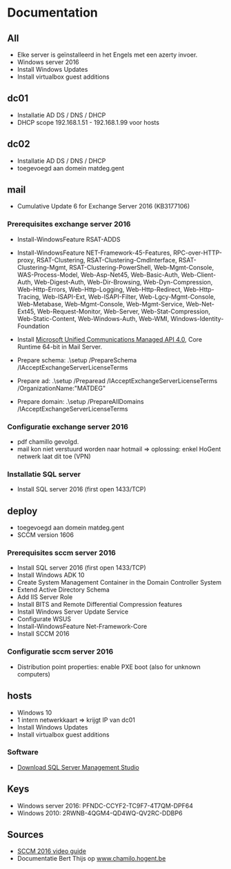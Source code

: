 # Documentation

## All

- Elke server is geïnstalleerd in het Engels met een azerty invoer.
- Windows server 2016
- Install Windows Updates
- Install virtualbox guest additions

## dc01

- Installatie AD DS / DNS / DHCP
- DHCP scope 192.168.1.51 - 192.168.1.99 voor hosts

## dc02

- Installatie AD DS / DNS / DHCP
- toegevoegd aan domein matdeg.gent

## mail

- Cumulative Update 6 for Exchange Server 2016 (KB3177106)

### Prerequisites exchange server 2016

- Install-WindowsFeature RSAT-ADDS
- Install-WindowsFeature NET-Framework-45-Features, RPC-over-HTTP-proxy, RSAT-Clustering, RSAT-Clustering-CmdInterface, RSAT-Clustering-Mgmt, RSAT-Clustering-PowerShell, Web-Mgmt-Console, WAS-Process-Model, Web-Asp-Net45, Web-Basic-Auth, Web-Client-Auth, Web-Digest-Auth, Web-Dir-Browsing, Web-Dyn-Compression, Web-Http-Errors, Web-Http-Logging, Web-Http-Redirect, Web-Http-Tracing, Web-ISAPI-Ext, Web-ISAPI-Filter, Web-Lgcy-Mgmt-Console, Web-Metabase, Web-Mgmt-Console, Web-Mgmt-Service, Web-Net-Ext45, Web-Request-Monitor, Web-Server, Web-Stat-Compression, Web-Static-Content, Web-Windows-Auth, Web-WMI, Windows-Identity-Foundation

- Install [Microsoft Unified Communications Managed API 4.0](https://www.microsoft.com/en-us/download/details.aspx?id=34992), Core Runtime 64-bit in Mail Server.

- Prepare schema: .\setup /PrepareSchema /IAcceptExchangeServerLicenseTerms
- Prepare ad: .\setup /Preparead /IAcceptExchangeServerLicenseTerms /OrganizationName:"MATDEG"
- Prepare domain: .\setup /PrepareAllDomains /IAcceptExchangeServerLicenseTerms

### Configuratie exchange server 2016

- pdf chamillo gevolgd.
- mail kon niet verstuurd worden naar hotmail => oplossing: enkel HoGent netwerk laat dit toe (VPN)

### Installatie SQL server

- Install SQL server 2016 (first open 1433/TCP)

## deploy

- toegevoegd aan domein matdeg.gent
- SCCM version 1606

### Prerequisites sccm server 2016

- Install SQL server 2016 (first open 1433/TCP)
- Install Windows ADK 10
- Create System Management Container in the Domain Controller System
- Extend Active Directory Schema
- Add IIS Server Role
- Install BITS and Remote Differential Compression features
- Install Windows Server Update Service
- Configurate WSUS
- Install-WindowsFeature Net-Framework-Core
- Install SCCM 2016

### Configuratie sccm server 2016

- Distribution point properties: enable PXE boot (also for unknown computers)

## hosts

- Windows 10
- 1 intern netwerkkaart => krijgt IP van dc01
- Install Windows Updates
- Install virtualbox guest additions

### Software

- [Download SQL Server Management Studio](https://docs.microsoft.com/en-us/sql/ssms/download-sql-server-management-studio-ssms)

## Keys

- Windows server 2016: PFNDC-CCYF2-TC9F7-4T7QM-DPF64
- Windows 2010: 2RWNB-4QGM4-QD4WQ-QV2RC-DDBP6
## Sources

- [SCCM 2016 video guide](https://www.youtube.com/watch?v=9wAXO7W-p1U&t=903s)
- Documentatie Bert Thijs op www.chamilo.hogent.be
